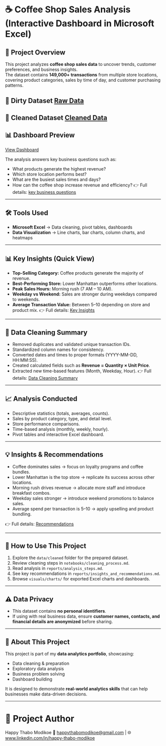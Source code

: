 # ☕ Coffee Shop Sales Analysis  (Interactive Dashboard in Microsoft Excel)


## 📌 Project Overview  
This project analyzes **coffee shop sales data** to uncover trends, customer preferences, and business insights.  
The dataset contains **149,000+ transactions** from multiple store locations, covering product categories, sales by time of day, and customer purchasing patterns.  

## 📂 Dirty Dataset  <a href='https://github.com/HModikoe-Analytics/Coffee_sales_data_analysis_project/blob/main/Coffee%20Shop%20Sales.xlsx'>Raw Data<a/>
## 📂 Cleaned Dataset <a href='https://github.com/HModikoe-Analytics/Coffee_sales_data_analysis_project/blob/main/Coffee%20Shop%20Sales_cleaned%20data%20Project.xlsx'> Cleaned Data <a/>


## 📊 Dashboard Preview  
<a href="https://github.com/HModikoe-Analytics/Coffee_sales_data_analysis_project/blob/main/Coffee_sales_analysis%20Project.png">View Dashboard<a/>

The analysis answers key business questions such as: 

- What products generate the highest revenue?  
- Which store location performs best?  
- What are the busiest sales times and days?  
- How can the coffee shop increase revenue and efficiency?
 👉 Full details:  <a href="https://github.com/HModikoe-Analytics/Coffee_sales_data_analysis_project/blob/main/Coffee%20Sales%20Project%20%E2%80%93%20Questions%20Answered%20.pdf">key business questions <a/>

---

## 🛠 Tools Used  
- **Microsoft Excel** → Data cleaning, pivot tables, dashboards  
- **Data Visualization** → Line charts, bar charts, column charts, and heatmaps  
 

---

## 📊 Key Insights (Quick View)  

- **Top-Selling Category:** Coffee products generate the majority of revenue.  
- **Best-Performing Store:** Lower Manhattan outperforms other locations.  
- **Peak Sales Hours:** Morning rush (7 AM – 10 AM).  
- **Weekday vs Weekend:** Sales are stronger during weekdays compared to weekends.  
- **Average Transaction Value:** Between $5–$10 depending on store and product mix.
👉 Full details: <a href="https://github.com/HModikoe-Analytics/Coffee_sales_data_analysis_project/blob/main/Coffee%20Sales%20Project%20%E2%80%93key%20insights%20.pdf">Key Insights<a/>

---

## 🧹 Data Cleaning Summary  

- Removed duplicates and validated unique transaction IDs.  
- Standardized column names for consistency.  
- Converted dates and times to proper formats (YYYY-MM-DD, HH:MM:SS).  
- Created calculated fields such as **Revenue = Quantity × Unit Price**.  
- Extracted new time-based features (Month, Weekday, Hour).
 👉 Full details: <a href= "https://github.com/HModikoe-Analytics/Coffee_sales_data_analysis_project/blob/main/Coffee%20Sales%20Project-Data%20cleaning%20process.pdf">Data Cleaning Summary <a/>  



---

## 📈 Analysis Conducted  

- Descriptive statistics (totals, averages, counts).  
- Sales by product category, type, and detail level.  
- Store performance comparisons.  
- Time-based analysis (monthly, weekly, hourly).  
- Pivot tables and interactive Excel dashboard.  



---



## 💡 Insights & Recommendations  

- Coffee dominates sales → focus on loyalty programs and coffee bundles.  
- Lower Manhattan is the top store → replicate its success across other locations.  
- Morning rush drives revenue → allocate more staff and introduce breakfast combos.  
- Weekday sales stronger → introduce weekend promotions to balance sales.  
- Average spend per transaction is $5–$10 → apply upselling and product bundling.  

👉 Full details: <a href="https://github.com/HModikoe-Analytics/Coffee_sales_data_analysis_project/blob/main/Coffee%20Sales%20Project%20%E2%80%93Business%20Recommendations.pdf"> Recommendations <a/> 


---

## 🚀 How to Use This Project  
1. Explore the `data/cleaned` folder for the prepared dataset.  
2. Review cleaning steps in `notebooks/cleaning_process.md`.  
3. Read analysis in `reports/analysis_steps.md`.  
4. See key recommendations in `reports/insights_and_recommendations.md`.  
5. Browse `visuals/charts/` for exported Excel charts and dashboards.  

---

## ⚠️ Data Privacy  
- This dataset contains **no personal identifiers**.  
- If using with real business data, ensure **customer names, contacts, and financial details are anonymized** before sharing.  

---

## 📌 About This Project  
This project is part of my **data analytics portfolio**, showcasing:  
- Data cleaning & preparation  
- Exploratory data analysis  
- Business problem solving  
- Dashboard building  

It is designed to demonstrate **real-world analytics skills** that can help businesses make data-driven decisions.  

---

# 👤 Project Author
Happy Thabo Modikoe
📧  happythabomodikoe@gmail.com | 🌐 www.linkedin.com/in/happy-thabo-modikoe



